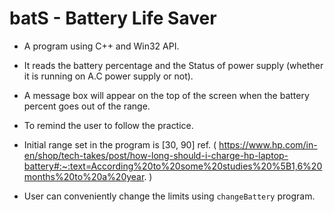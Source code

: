 # batS - Battery Life Saver


- A program using C++ and Win32 API.
- It reads the battery percentage and the Status of power supply (whether it is running on A.C power supply or not).
- A message box will appear on the top of the screen when the battery percent goes out of the range.
- To remind the user to follow the practice.

- Initial range set in the program is [30, 90] ref. ( https://www.hp.com/in-en/shop/tech-takes/post/how-long-should-i-charge-hp-laptop-battery#:~:text=According%20to%20some%20studies%20%5B1,6%20months%20to%20a%20year. )

- User can conveniently change the limits using `changeBattery` program.
